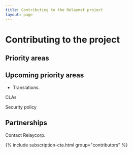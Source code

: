 ```yaml
---
title: Contributing to the Relaynet project
layout: page
---
```


# Contributing to the project

## Priority areas

## Upcoming priority areas

- Translations.

CLAs

Security policy

## Partnerships

Contact Relaycorp.

{% include subscription-cta.html group="contributors" %}
